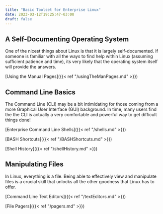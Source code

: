 ```yaml
---
title: "Basic Toolset for Enterprise Linux"
date: 2023-03-12T19:25:47-03:00
draft: false 
---
```


## A Self-Documenting Operating System
One of the nicest things about Linux is that it is largely self-documented.  If someone is familiar with all the ways to find help within Linux (assuming sufficient patience and time), its very likely that the operating system itself will provide the answers.

[Using the Manual Pages]({{< ref "/usingTheManPages.md" >}})


## Command Line Basics
The Command Line (CLI) may be a bit intimidating for those coming from a more Graphical User Interface (GUI) background.  In time, many users find the the CLI is actually a very comfortable and powerful way to get difficult things done!

[Enterprise Command Line Shells]({{< ref "/shells.md" >}})

[BASH Shortcuts]({{< ref "/BASHShortcuts.md" >}})

[Shell History]({{< ref "/shellHistory.md" >}})

## Manipulating Files
In Linux, everything is a file.  Being able to effectively view and manipulate files is a crucial skill that unlocks all the other goodness that Linux has to offer.

[Command Line Text Editors]({{< ref "/textEditors.md" >}})

[File Pagers]({{< ref "/pagers.md" >}})
